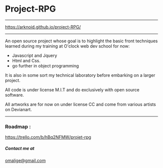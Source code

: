 
# Project-RPG

---

https://arknoid.github.io/project-RPG/

---

An open source project whose goal is to highlight the basic front techniques learned during my training at O'clock web dev school for now:

- Javascript and Jquery
- Html and Css.
- go further in object programming

It is also in some sort my technical laboratory  before embarking on a larger project.

All code is under license M.I.T and do exclusively with open source software.

All artworks are  for now on under license CC and come from various artists on Devianart.

---

### Roadmap : 

https://trello.com/b/hBq2NFMW/projet-rpg

##### Contact me at 
    
 omalige@gmail.com
